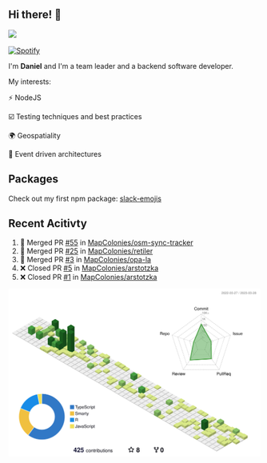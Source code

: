 ## Hi there! 👋

<p>
  <img src="https://github-readme-stats.vercel.app/api?username=syncush&theme=tokyonight">
</p>

[![Spotify](https://novatorem-rust.vercel.app/api/spotify)](https://open.spotify.com/user/syncush)

I'm **Daniel** and I'm a team leader and a backend software developer.

My interests:

⚡ NodeJS

☑️ Testing techniques and best practices

🌍 Geospatiality

🧠 Event driven architectures

## Packages
Check out my first npm package: [slack-emojis](https://www.npmjs.com/package/slack-emojis)

## Recent Acitivty
<!--START_SECTION:activity-->
1. 🎉 Merged PR [#55](https://github.com/MapColonies/osm-sync-tracker/pull/55) in [MapColonies/osm-sync-tracker](https://github.com/MapColonies/osm-sync-tracker)
2. 🎉 Merged PR [#25](https://github.com/MapColonies/retiler/pull/25) in [MapColonies/retiler](https://github.com/MapColonies/retiler)
3. 🎉 Merged PR [#3](https://github.com/MapColonies/opa-la/pull/3) in [MapColonies/opa-la](https://github.com/MapColonies/opa-la)
4. ❌ Closed PR [#5](https://github.com/MapColonies/arstotzka/pull/5) in [MapColonies/arstotzka](https://github.com/MapColonies/arstotzka)
5. ❌ Closed PR [#1](https://github.com/MapColonies/arstotzka/pull/1) in [MapColonies/arstotzka](https://github.com/MapColonies/arstotzka)
<!--END_SECTION:activity-->

![contrib](./profile-3d-contrib/profile-green-animate.svg)
